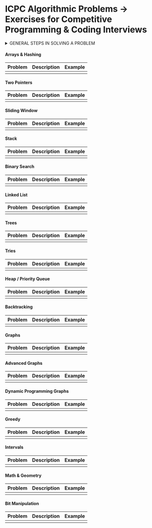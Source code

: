 # ICPC Algorithmic Problems -> Exercises for Competitive Programming & Coding Interviews

<details>
  <summary> GENERAL STEPS IN SOLVING A PROBLEM</summary>
  <hr style="border:2px solid gray">
  <ol>
    <details>
    <summary>First. UNDERSTANDING THE PROBLEM</summary>
          <ol>
               <li>What is the required result? What are the data? What is the starting point, or the initial conditions? What are the rules? (What are the allowed operations?)</li>
               <li> Is it possible to get the result from the data (with or without following the rules)? Do the problem by hand. What steps did you take? Can you write them down? </li>
               <li> Is the problem divided into major parts? What are they? How do they fit together (what memory cells do they share)? </li>
               <li> Have you assumed conditions about the problem that are not specified? What are they? Do they restrict the generality of the problem? Does this make a difference? </li>
          </ol>
     </details>
     <details>
     <summary>Second. DEVISING A PLAN</summary>
          <ol>
               <li>Have you seen it before, or the same problem in a slightly different form?</li>
               <li>Do you know a related or previously solved problem that could be useful?</li>
               <li>Look at the result. Try to think of a familiar problem that has a similar result. </li>
               <li>Here is a problem related to yours and solved before. Could you use it? Could you use part of it? Could you use its method? Can you modify it so you can use it?</li>
               <li>Look at the data. Repetitions in data hint at loops in the solution. What are the patterns?</li>
               <li>If you cannot solve the proposed problem, try to solve first some related problem. Can you imagine a more accessible related problem? A more general problem? A more special problem? An analogous problem? Can you solve part of the problem? Keep only part of the result and drop the rest: How much can you solve of the modified problem? Can you think of a new rule that would help to solve the problem? Can you restate the operation of the new rule in terms of rules you already have?</li>
          </ol>
     </details>
     <details>
     <summary>Third. CARRYING OUT THE PLAN</summary>
          <ol>
               <li>Check each step. Can you see clearly that each step is correct? Have you considered special cases?</li>
               <li>Can you check the result? Is the "answer" correct? Can you arrive at the right result, given a reasonable set of data? Given an unreasonable set of data?</li>
               <li>Make certain you solution works for "boundary" conditions. Does it work if the data list is empty? Too long? Can you acquire data that results in division by zero (or other nonsense)?</li>
          </ol>
     </details>
     <details>
     <summary>Fourth. LOOKING BACK</summary>
          <ol>
               <li>Do you compute an intermediate result that ins't used later? Can you eliminate it to simplify the solution?</li>
               <li>Can you derive the result differently? Can you make your solution simpler or more general?</li>
               <li>Can you use the solution, or method, for another problem?</li>
          </ol>
     </details>
  </ol>
</details>

<h4>Arrays & Hashing</h4>

|Problem|Description|Example|
| :----: | :----: | :----: |
||||

<h4>Two Pointers</h4>

|Problem|Description|Example|
| :----: | :----: | :----: |
||||

<h4>Sliding Window</h4>

|Problem|Description|Example|
| :----: | :----: | :----: |
||||

<h4>Stack</h4>

|Problem|Description|Example|
| :----: | :----: | :----: |
||||

<h4>Binary Search</h4>

|Problem|Description|Example|
| :----: | :----: | :----: |
||||

<h4>Linked List</h4>

|Problem|Description|Example|
| :----: | :----: | :----: |
||||

<h4>Trees</h4>

|Problem|Description|Example|
| :----: | :----: | :----: |
||||

<h4>Tries</h4>

|Problem|Description|Example|
| :----: | :----: | :----: |
||||

<h4>Heap / Priority Queue</h4>

|Problem|Description|Example|
| :----: | :----: | :----: |
||||

<h4>Backtracking</h4>

|Problem|Description|Example|
| :----: | :----: | :----: |
||||

<h4>Graphs</h4>

|Problem|Description|Example|
| :----: | :----: | :----: |
||||

<h4>Advanced Graphs</h4>

|Problem|Description|Example|
| :----: | :----: | :----: |
||||

<h4>Dynamic Programming Graphs</h4>

|Problem|Description|Example|
| :----: | :----: | :----: |
||||

<h4>Greedy</h4>

|Problem|Description|Example|
| :----: | :----: | :----: |
||||

<h4>Intervals</h4>

|Problem|Description|Example|
| :----: | :----: | :----: |
||||

<h4>Math & Geometry</h4>

|Problem|Description|Example|
| :----: | :----: | :----: |
||||

<h4>Bit Manipulation</h4>

|Problem|Description|Example|
| :----: | :----: | :----: |
||||